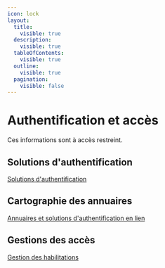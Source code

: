 ```yaml
---
icon: lock
layout:
  title:
    visible: true
  description:
    visible: true
  tableOfContents:
    visible: true
  outline:
    visible: true
  pagination:
    visible: false
---
```


# Authentification et accès

Ces informations sont à accès restreint.

## Solutions d'authentification

[Solutions d'authentification](https://github.com/DNUM-SocialGouv/documentation-privee/blob/main/iam-authentification.md)

## Cartographie des annuaires

[Annuaires et solutions d'authentification en lien](https://github.com/DNUM-SocialGouv/documentation-privee/blob/main/iam-annuaires.jpg)

## Gestions des accès

[Gestion des habilitations](https://github.com/DNUM-SocialGouv/documentation-privee/blob/main/iam-habilitations.md)
